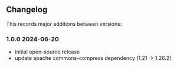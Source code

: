 ## Changelog

This records major additions between versions:

### 1.0.0 2024-06-20

- initial open-source release
- update apache commons-compress dependency (1.21 -> 1.26.2)
